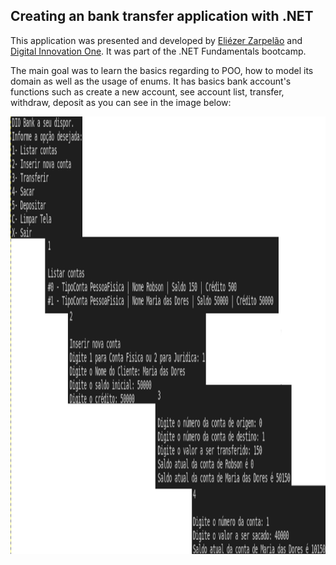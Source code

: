 ## Creating an bank transfer application with .NET
This application was presented and developed by <a href="https://www.linkedin.com/in/eliezerzarpelao/">Eliézer Zarpelão</a> and  <a href="https://web.digitalinnovation.one/home">Digital Innovation One</a>. It was part of the .NET Fundamentals bootcamp.

The main goal was to learn the basics regarding to POO, how to model its domain as well as the usage of enums. It has basics bank account's functions such as create a new account, see account list, transfer, withdraw, deposit as you can see in the image below:

<img src="img/actions.png" alt="functions" title="1- list accounts, 2- new account,3- transfer,4- withdraw,5- deposit,c- clear the screen,x- quit" height="700" width="980" aligh="center"/>

